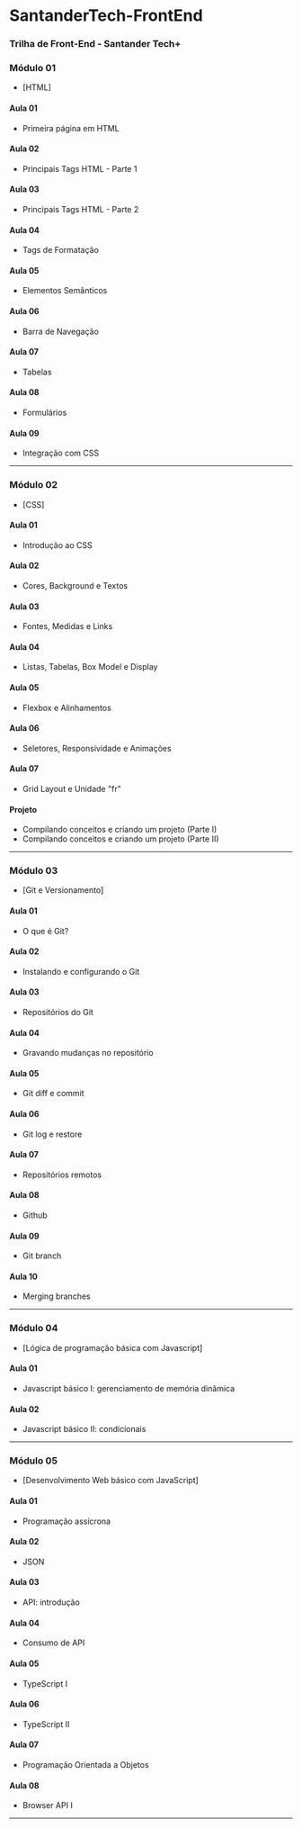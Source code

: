 # SantanderTech-FrontEnd
### Trilha de Front-End - Santander Tech+

### Módulo 01
- [HTML]

#### Aula 01
- Primeira página em HTML

#### Aula 02
- Principais Tags HTML - Parte 1

#### Aula 03
- Principais Tags HTML - Parte 2

#### Aula 04
- Tags de Formatação

#### Aula 05
- Elementos Semânticos

#### Aula 06
- Barra de Navegação

#### Aula 07
- Tabelas

#### Aula 08
- Formulários

#### Aula 09
- Integração com CSS

---

### Módulo 02
- [CSS]

#### Aula 01
- Introdução ao CSS

#### Aula 02
- Cores, Background e Textos

#### Aula 03
- Fontes, Medidas e Links

#### Aula 04
- Listas, Tabelas, Box Model e Display

#### Aula 05
- Flexbox e Alinhamentos

#### Aula 06
- Seletores, Responsividade e Animações

#### Aula 07
- Grid Layout e Unidade "fr"

#### Projeto
- Compilando conceitos e criando um projeto (Parte I)
- Compilando conceitos e criando um projeto (Parte II)

---

### Módulo 03
- [Git e Versionamento]

#### Aula 01
- O que é Git?

#### Aula 02
- Instalando e configurando o Git

#### Aula 03
- Repositórios do Git

#### Aula 04
- Gravando mudanças no repositório

#### Aula 05
- Git diff e commit

#### Aula 06
- Git log e restore

#### Aula 07
- Repositórios remotos

#### Aula 08
- Github

#### Aula 09
- Git branch

#### Aula 10
- Merging branches

---

### Módulo 04
- [Lógica de programação básica com Javascript]

#### Aula 01
- Javascript básico I: gerenciamento de memória dinâmica

#### Aula 02
- Javascript básico II: condicionais

---

### Módulo 05
- [Desenvolvimento Web básico com JavaScript]

#### Aula 01
- Programação assícrona

#### Aula 02
- JSON

#### Aula 03
- API: introdução

#### Aula 04
- Consumo de API

#### Aula 05
- TypeScript I

#### Aula 06
- TypeScript II

#### Aula 07
- Programação Orientada a Objetos

#### Aula 08
- Browser API I

---